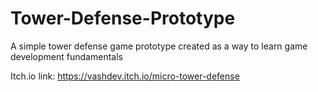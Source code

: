 # Tower-Defense-Prototype
A simple tower defense game prototype created as a way to learn game development fundamentals

Itch.io link: https://vashdev.itch.io/micro-tower-defense
